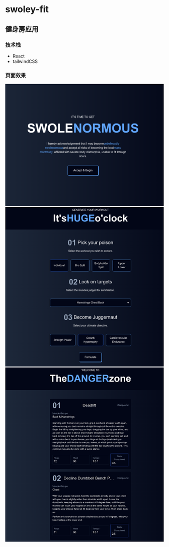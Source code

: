 # swoley-fit 
## 健身房应用
### 技术栈
- React
- tailwindCSS

### 页面效果

![页面1](img/demo1.png) 
![页面2](img/demo2.png) 
![页面3](img/demo3.png) 

